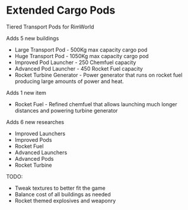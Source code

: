 # Extended Cargo Pods
Tiered Transport Pods for RimWorld

Adds 5 new buildings
  * Large Transport Pod - 500Kg max capacity cargo pod
  * Huge Transport Pod - 1050Kg max capacity cargo pod
  * Improved Pod Launcher - 250 Chemfuel capacity
  * Advanced Pod Launcher - 450 Rocket Fuel capacity
  * Rocket Turbine Generator - Power generator that runs on rocket fuel producing large amounts of power and heat.

Adds 1 new item
  * Rocket Fuel - Refined chemfuel that allows launching much longer distances and powering turbine generator

Adds 6 new researches
  * Improved Launchers
  * Improved Pods
  * Rocket Fuel
  * Advanced Launchers
  * Advanced Pods
  * Rocket Turbine
  
TODO:
  * Tweak textures to better fit the game
  * Balance cost of all buildings as needed 
  * Rocket themed explosives and weaponry